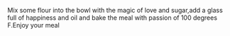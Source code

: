 Mix some flour into the bowl with the magic of love and sugar,add a glass full of happiness and oil and bake the meal with passion of 100 degrees F.Enjoy your meal